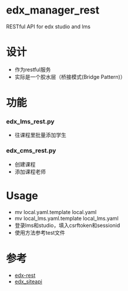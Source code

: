 # edx_manager_rest
RESTful API   for edx studio  and lms

# 设计
*  作为restful服务
*  实际是一个胶水层（桥接模式(Bridge Pattern)）

# 功能
### edx_lms_rest.py
*  往课程里批量添加学生
### edx_cms_rest.py
*  创建课程
*  添加课程老师

# Usage
*  mv local.yaml.template local.yaml
*  mv local_lms.yaml.template local_lms.yaml
*  登录lms和studio，填入csrftoken和sessionid
*  使用方法参考test文件

# 参考
*  [edx-rest](https://github.com/pmitros/edx-rest/)
*  [edx_siteapi](https://github.com/wwj718/edx_siteapi)
